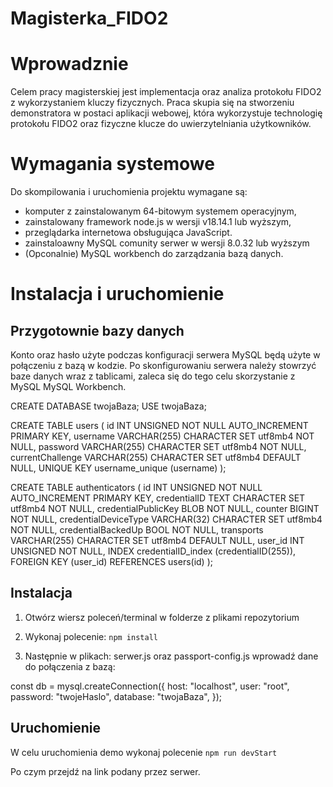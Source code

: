 # Magisterka_FIDO2

# Wprowadznie

Celem pracy magisterskiej jest implementacja oraz analiza protokołu FIDO2 z wykorzystaniem kluczy fizycznych. Praca skupia się na stworzeniu demonstratora w postaci aplikacji webowej, która wykorzystuje technologię protokołu FIDO2 oraz fizyczne klucze do uwierzytelniania użytkowników.

# Wymagania systemowe

Do skompilowania i uruchomienia projektu wymagane są:
- komputer z zainstalowanym 64-bitowym systemem operacyjnym,
- zainstalowany framework node.js w wersji v18.14.1 lub wyższym,
- przeglądarka internetowa obsługująca JavaScript.
- zainstaloawny MySQL comunity serwer w wersji 8.0.32 lub wyższym
- (Opconalnie) MySQL workbench do zarządzania bazą danych.

# Instalacja i uruchomienie

## Przygotownie bazy danych

Konto oraz hasło użyte podczas konfiguracji serwera MySQL będą użyte w połączeniu z bazą w kodzie.
Po skonfigurowaniu serwera należy stowrzyć baze danych wraz z tablicami, zaleca się do tego celu skorzystanie z MySQL MySQL Workbench.

CREATE DATABASE twojaBaza;
USE twojaBaza;

CREATE TABLE users (
  id INT UNSIGNED NOT NULL AUTO_INCREMENT PRIMARY KEY,
  username VARCHAR(255) CHARACTER SET utf8mb4 NOT NULL,
  password VARCHAR(255) CHARACTER SET utf8mb4 NOT NULL,
  currentChallenge VARCHAR(255) CHARACTER SET utf8mb4 DEFAULT NULL,
  UNIQUE KEY username_unique (username)
);

CREATE TABLE authenticators (
  id INT UNSIGNED NOT NULL AUTO_INCREMENT PRIMARY KEY,
  credentialID TEXT CHARACTER SET utf8mb4 NOT NULL,
  credentialPublicKey BLOB NOT NULL,
  counter BIGINT NOT NULL,
  credentialDeviceType VARCHAR(32) CHARACTER SET utf8mb4 NOT NULL,
  credentialBackedUp BOOL NOT NULL,
  transports VARCHAR(255) CHARACTER SET utf8mb4 DEFAULT NULL,
  user_id INT UNSIGNED NOT NULL,
  INDEX credentialID_index (credentialID(255)),
  FOREIGN KEY (user_id) REFERENCES users(id)
);

## Instalacja

1. Otwórz wiersz poleceń/terminal w folderze z plikami repozytorium
2. Wykonaj polecenie: `npm install`

3. Następnie w plikach: serwer.js oraz passport-config.js wprowadź dane do połączenia z bazą:

const db = mysql.createConnection({
  host: "localhost",
  user: "root",
  password: "twojeHaslo",
  database: "twojaBaza",
});

## Uruchomienie

W celu uruchomienia demo wykonaj polecenie `npm run devStart`

Po czym przejdź na link podany przez serwer.

